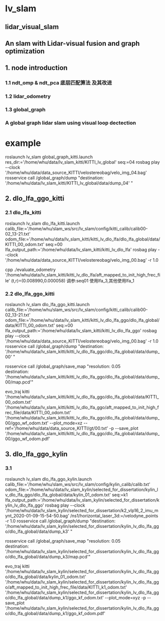 
# lv_slam
## lidar_visual_slam
## An slam with Lidar-visual fusion and graph optimization

## 1. node introduction
### 1.1 ndt_omp & ndt_pca 底层匹配算法 及其改进

### 1.2 lidar_odometry 

### 1.3 global_graph
### A global graph lidar slam using visual loop dectection

# example 
roslaunch lv_slam global_graph_kitti.launch res_dir:='/home/whu/data/lv_slam_kitti/KITTI_lv_global'       seq:=04
rosbag play --clock   '/home/whu/data/data_source_KITTI/velostereobag/velo_img_04.bag'
rosservice call /global_graph/dump "destination: '/home/whu/data/lv_slam_kitti/KITTI_lv_global/data/dump_04'  "

## 2. dlo_lfa_ggo_kitti
### 2.1 dlo_lfa_kitti
roslaunch lv_slam dlo_lfa_kitti.launch  calib_file:='/home/whu/slam_ws/src/lv_slam/config/kitti_calib/calib00-02_13-21.txt'     odom_file:='/home/whu/data/lv_slam_kitti/kitti_lv_dlo_lfa/dlo_lfa_global/data/KITTI_00_odom.txt' seq:=00  lfa_output_path:='/home/whu/data/lv_slam_kitti/kitti_lv_dlo_lfa'
rosbag play --clock '/home/whu/data/data_source_KITTI/velostereobag/velo_img_00.bag'    -r 1.0

cpp ./evaluate_odometry '/home/whu/data/lv_slam_kitti/kitti_lv_dlo_lfa/aft_mapped_to_init_high_frec_file'
(t,r)=(0.008990,0.000058)
调参:seq01 使用lfa_3,其他使用lfa_1

### 2.2 dlo_lfa_ggo_kitti
roslaunch lv_slam dlo_lfa_ggo_kitti.launch  calib_file:='/home/whu/slam_ws/src/lv_slam/config/kitti_calib/calib00-02_13-21.txt'     odom_file:='/home/whu/data/lv_slam_kitti/kitti_lv_dlo_lfa_ggo/dlo_lfa_global/data/KITTI_00_odom.txt' seq:=00  lfa_output_path:='/home/whu/data/lv_slam_kitti/kitti_lv_dlo_lfa_ggo'
rosbag play --clock '/home/whu/data/data_source_KITTI/velostereobag/velo_img_00.bag'    -r 1.0
rosservice call /global_graph/dump "destination: '/home/whu/data/lv_slam_kitti/kitti_lv_dlo_lfa_ggo/dlo_lfa_global/data/dump_00'  "

rosservice call /global_graph/save_map "resolution: 0.05                                                                                 
destination: '/home/whu/data/lv_slam_kitti/kitti_lv_dlo_lfa_ggo/dlo_lfa_global/data/dump_00/map.pcd'"

evo_traj kitti '/home/whu/data/lv_slam_kitti/kitti_lv_dlo_lfa_ggo/dlo_lfa_global/data/KITTI_00_odom.txt' '/home/whu/data/lv_slam_kitti/kitti_lv_dlo_lfa_ggo/aft_mapped_to_init_high_frec_file/data/KITTI_00_odom.txt'   '/home/whu/data/lv_slam_kitti/kitti_lv_dlo_lfa_ggo/dlo_lfa_global/data/dump_00/ggo_wf_odom.txt'      --plot_mode=xz  --ref='/home/whu/data/data_source_KITTI/gt/00.txt'   -p --save_plot  '/home/whu/data/lv_slam_kitti/kitti_lv_dlo_lfa_ggo/dlo_lfa_global/data/dump_00/ggo_wf_odom.pdf'

## 3. dlo_lfa_ggo_kylin
### 3.1
roslaunch lv_slam dlo_lfa_ggo_kylin.launch calib_file:='/home/whu/slam_ws/src/lv_slam/config/kylin_calib/calib.txt'    odom_file:='/home/whu/data/lv_slam_kylin/selected_for_dissertation/kylin_lv_dlo_lfa_ggo/dlo_lfa_global/data/kylin_01_odom.txt'    seq:=k1  lfa_output_path:='/home/whu/data/lv_slam_kylin/selected_for_dissertation/kylin_lv_dlo_lfa_ggo' 
rosbag play --clock  '/home/whu/data/lv_slam_kylin/selected_for_dissertation/k2_vlp16_2_imu_mynt_2020-01-09-15-54-50.bag'    /ns1/horizontal_laser_3d:=/velodyne_points    -r 1.0
rosservice call /global_graph/dump "destination: '/home/whu/data/lv_slam_kylin/selected_for_dissertation/kylin_lv_dlo_lfa_ggo/dlo_lfa_global/data/dump_k3'   "

rosservice call /global_graph/save_map "resolution: 0.05                                                                                 
destination: '/home/whu/data/lv_slam_kylin/selected_for_dissertation/kylin_lv_dlo_lfa_ggo/dlo_lfa_global/data/dump_k3/map.pcd'" 

evo_traj kitti '/home/whu/data/lv_slam_kylin/selected_for_dissertation/kylin_lv_dlo_lfa_ggo/dlo_lfa_global/data/kylin_01_odom.txt' '/home/whu/data/lv_slam_kylin/selected_for_dissertation/kylin_lv_dlo_lfa_ggo/aft_mapped_to_init_high_frec_file/data/KITTI_k1_odom.txt' '/home/whu/data/lv_slam_kylin/selected_for_dissertation/kylin_lv_dlo_lfa_ggo/dlo_lfa_global/data/dump_k1/ggo_kf_odom.txt'    --plot_mode=xyz    -p --save_plot  '/home/whu/data/lv_slam_kylin/selected_for_dissertation/kylin_lv_dlo_lfa_ggo/dlo_lfa_global/data/dump_k1/ggo_kf_odom.pdf'